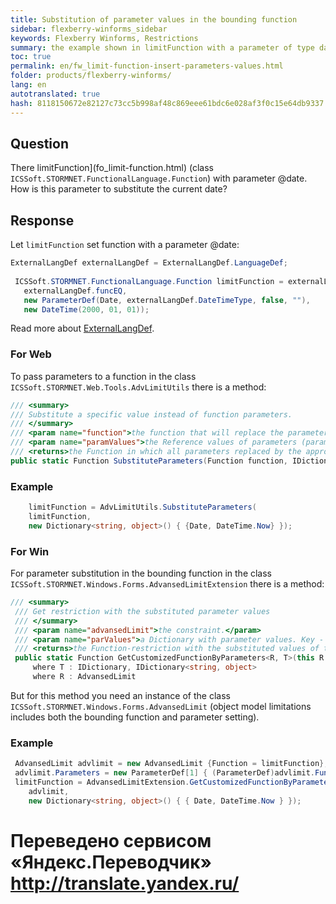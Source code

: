 ```yaml
--- 
title: Substitution of parameter values in the bounding function 
sidebar: flexberry-winforms_sidebar 
keywords: Flexberry Winforms, Restrictions 
summary: the example shown in limitFunction with a parameter of type date to insert the value of this parameter is the current date 
toc: true 
permalink: en/fw_limit-function-insert-parameters-values.html 
folder: products/flexberry-winforms/ 
lang: en 
autotranslated: true 
hash: 8118150672e82127c73cc5b998af48c869eee61bdc6e028af3f0c15e64db9337 
--- 
```


## Question 
There limitFunction](fo_limit-function.html) (class `ICSSoft.STORMNET.FunctionalLanguage.Function`) with parameter @date. How is this parameter to substitute the current date? 

## Response 
Let `limitFunction` set function with a parameter @date: 
```csharp 
ExternalLangDef externalLangDef = ExternalLangDef.LanguageDef;
 
 ICSSoft.STORMNET.FunctionalLanguage.Function limitFunction = externalLangDef.GetFunction(
   externalLangDef.funcEQ,
   new ParameterDef(Date, externalLangDef.DateTimeType, false, ""),
   new DateTime(2000, 01, 01));
``` 

Read more about [ExternalLangDef](fo_external-lang-def.html). 

### For Web 
To pass parameters to a function in the class `ICSSoft.STORMNET.Web.Tools.AdvLimitUtils` there is a method: 

```csharp 
/// <summary> 
/// Substitute a specific value instead of function parameters. 
/// </summary> 
/// <param name="function">the function that will replace the parameters.</param> 
/// <param name="paramValues">the Reference values of parameters (parameter name - value).</param> 
/// <returns>the Function in which all parameters replaced by the appropriate values.</returns> 
public static Function SubstituteParameters(Function function, IDictionary<string, object> paramValues)
``` 

### Example 

```csharp 
    limitFunction = AdvLimitUtils.SubstituteParameters(
    limitFunction,
    new Dictionary<string, object>() { {Date, DateTime.Now} });
``` 

### For Win 
For parameter substitution in the bounding function in the class `ICSSoft.STORMNET.Windows.Forms.AdvansedLimitExtension` there is a method: 
```csharp 
/// <summary> 
 /// Get restriction with the substituted parameter values 
 /// </summary> 
 /// <param name="advansedLimit">the constraint.</param> 
 /// <param name="parValues">a Dictionary with parameter values. Key - the parameter name</param> 
 /// <returns>the Function-restriction with the substituted values of the parameters</returns> 
 public static Function GetCustomizedFunctionByParameters<R, T>(this R advansedLimit, T parValues)
     where T : IDictionary, IDictionary<string, object>
     where R : AdvansedLimit
``` 

But for this method you need an instance of the class `ICSSoft.STORMNET.Windows.Forms.AdvansedLimit` (object model limitations includes both the bounding function and parameter setting). 

### Example 
```csharp 
 AdvansedLimit advlimit = new AdvansedLimit {Function = limitFunction};
 advlimit.Parameters = new ParameterDef[1] { (ParameterDef)advlimit.Function.Parameters[0] };
 limitFunction = AdvansedLimitExtension.GetCustomizedFunctionByParameters(
    advlimit,
    new Dictionary<string, object>() { { Date, DateTime.Now } });
``` 



 # Переведено сервисом «Яндекс.Переводчик» http://translate.yandex.ru/
